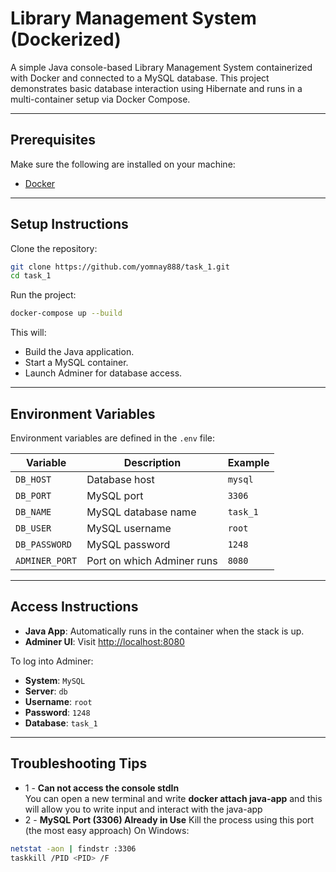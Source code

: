 #  Library Management System (Dockerized)

A simple Java console-based Library Management System containerized with Docker and connected to a MySQL database. This project demonstrates basic database interaction using Hibernate and runs in a multi-container setup via Docker Compose.

---

##  Prerequisites

Make sure the following are installed on your machine:

- [Docker](https://www.docker.com/products/docker-desktop)


---

##  Setup Instructions

Clone the repository:

```bash
git clone https://github.com/yomnay888/task_1.git
cd task_1
```

Run the project:

```bash
docker-compose up --build
```

This will:
- Build the Java application.
- Start a MySQL container.
- Launch Adminer for database access.

---

##   Environment Variables

Environment variables are defined in the `.env` file:

| Variable        | Description                      | Example           |
|----------------|----------------------------------|-------------------|
| `DB_HOST`       | Database host                    | `mysql`           |
| `DB_PORT`       | MySQL port                       | `3306`            |
| `DB_NAME`       | MySQL database name              | `task_1`          |
| `DB_USER`       | MySQL username                   | `root`            |
| `DB_PASSWORD`   | MySQL password                   | `1248`            |
| `ADMINER_PORT`  | Port on which Adminer runs       | `8080`            |

---

##   Access Instructions

- **Java App**: Automatically runs in the container when the stack is up.
- **Adminer UI**: Visit [http://localhost:8080](http://localhost:8080)

To log into Adminer:

- **System**: `MySQL`
- **Server**: `db`
- **Username**: `root`
- **Password**: `1248`
- **Database**: `task_1`

---
##   Troubleshooting Tips

- 1 - **Can not access the console stdIn**  
    You can open a new terminal and write **docker attach java-app** and this will allow you to write input and interact with the java-app
- 2 - **MySQL Port (3306) Already in Use**
     Kill the process using this port (the most easy approach)
      On Windows:
```bash
netstat -aon | findstr :3306
taskkill /PID <PID> /F
``` 
